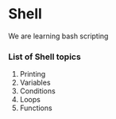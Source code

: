# Shell
We are learning bash scripting 

### List of Shell topics
1. Printing
2. Variables 
3. Conditions
4. Loops
5. Functions